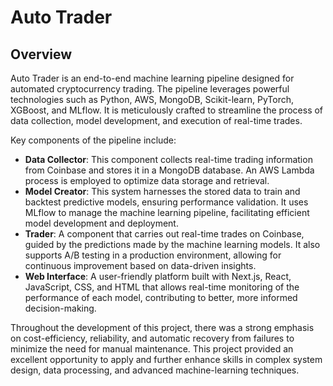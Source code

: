 # Auto Trader #

## Overview ##

Auto Trader is an end-to-end machine learning pipeline designed for automated 
cryptocurrency trading. The pipeline leverages powerful technologies such as 
Python, AWS, MongoDB, Scikit-learn, PyTorch, XGBoost, and MLflow. It is 
meticulously crafted to streamline the process of data collection, model 
development, and execution of real-time trades.

Key components of the pipeline include:

- **Data Collector**: This component collects real-time trading information from Coinbase and stores it in a MongoDB database. An AWS Lambda process is employed to optimize data storage and retrieval.  
- **Model Creator**: This system harnesses the stored data to train and backtest predictive models, ensuring performance validation. It uses MLflow to manage the machine learning pipeline, facilitating efficient model development and deployment.  
- **Trader**: A component that carries out real-time trades on Coinbase, guided by the predictions made by the machine learning models. It also supports A/B testing in a production environment, allowing for continuous improvement based on data-driven insights.  
- **Web Interface**: A user-friendly platform built with Next.js, React, JavaScript, CSS, and HTML that allows real-time monitoring of the performance of each model, contributing to better, more informed decision-making.  

Throughout the development of this project, there was a strong emphasis on 
cost-efficiency, reliability, and automatic recovery from failures to 
minimize the need for manual maintenance. This project provided an 
excellent opportunity to apply and further enhance skills in complex 
system design, data processing, and advanced machine-learning techniques.

